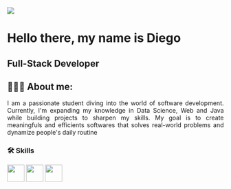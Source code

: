 <img src="https://i.pinimg.com/originals/c5/9a/d2/c59ad2bd4ad2fbacd04017debc679ddb.gif">

# Hello there, my name is Diego

## Full-Stack Developer

## 👨🏻‍💻 About me:

<p align="justify">
I am a passionate student diving into the world of software development. Currently, I'm expanding my knowledge in Data Science, Web and Java while building projects to sharpen my skills. My goal is to create meaningfuls and efficients softwares that solves real-world problems and dynamize people's daily routine
</p>

### 🛠️ Skills

<img loading="lazy" src="https://camo.githubusercontent.com/9d733eff13ce60463ffcba4786ea5c1374f55e73f5ab3bdcd0073c8f38010c8d/68747470733a2f2f63646e2e776f726c64766563746f726c6f676f2e636f6d2f6c6f676f732f6a6176612d31342e737667" width="40" height="40"/> <img loading="lazy" src="https://cdn.jsdelivr.net/gh/devicons/devicon/icons/linux/linux-original.svg" width="40" height="40"/> <img height="40" width="40" src="https://unpkg.com/simple-icons@v14/icons/python.svg" />

